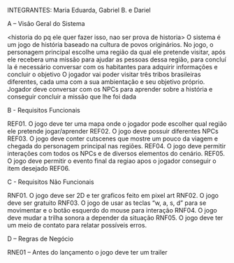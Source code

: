 INTEGRANTES: Maria Eduarda, Gabriel B. e Dariel

A – Visão Geral do Sistema

<historia do pq ele quer fazer isso, nao ser prova de historia>
O sistema é um jogo de história baseado na cultura de povos originários. No jogo, o personagem principal escolhe uma região da qual  ele pretende visitar, após ele recebera uma missão para ajudar as pessoas dessa região, para concluí la é necessário conversar com os habitantes para adquirir informações e concluir o objetivo
O jogador vai poder visitar três tribos brasileiras diferentes, cada uma com a sua ambientação e seu objetivo próprio. Jogador deve conversar com os NPCs para aprender sobre a história e conseguir concluir a missão que lhe foi dada

B - Requisitos Funcionais

REF01. O jogo deve ter uma mapa onde o jogador pode escolher qual região ele pretende jogar/aprender
REF02. O jogo deve possuir diferentes NPCs
REF03. O jogo deve conter cutscenes que mostre um pouco da viagem e chegada do personagem principal nas regiões.
REF04. O jogo deve permitir interações com todos os NPCs e de diversos elementos do cenário.
REF05. O jogo deve permitir o evento final da regiao apos o jogador conseguir o item desejado 
REF06. <perguntas sobre oq aprendeu> 

C - Requisitos Não Funcionais

RNF01. O jogo deve ser 2D e ter graficos feito em pixel art
RNF02. O jogo deve ser gratuito
RNF03. O jogo de usar as teclas “w, a, s, d” para se movimentar e o botão esquerdo do mouse para interação 
RNF04. O jogo deve mudar a trilha  sonora a depender da situação
RNF05. O jogo deve ter um meio de contato para relatar possíveis erros.

D – Regras de Negócio
<nao sei oq mais por>

RNE01 – Antes do lançamento o jogo deve ter um trailer 
